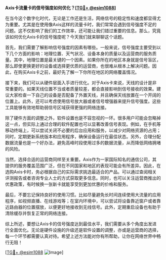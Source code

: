 **Axis卡流量卡的信号强度如何优化？[[TG💪+ @esim1088](https://t.me/s/esim1088)]**

在当今这个数字化时代，无论是工作还是生活，网络信号的稳定性和速度都显得尤为重要。尤其是在使用像Axis这样的流量卡时，我们常常会遇到信号强度不足的问题。这不仅影响了我们的工作效率，还可能让我们错过重要的信息。那么，究竟该如何优化Axis卡的信号强度呢？今天我们就来聊聊这个话题。

首先，我们需要了解影响信号强度的因素有哪些。一般来说，信号强度主要受到以下几个方面的影响：地理位置、天气状况、设备本身的质量以及运营商的服务质量。其中，地理位置是最关键的一个因素。如果你所在的地区本身就是信号盲区，那么即使更换更好的设备或选择更优质的运营商，也很难从根本上解决问题。因此，在购买Axis卡之前，最好先了解一下你所在地区的网络覆盖情况。

接下来，我们可以从硬件层面入手进行优化。对于Axis卡来说，天线的设计是非常重要的。如果天线位置不当或者质量较差，都会直接影响到信号接收的效果。建议大家检查一下自己的设备是否配备了外置天线，并且确保天线放置在一个开阔的位置上。此外，还可以考虑使用信号放大器或者信号增强器来提升信号强度。这些工具能够有效地帮助弱信号区域获得更强的网络连接。

除了硬件方面的调整之外，软件设置也是不容忽视的一环。很多用户可能会忽略掉这一点，但实际上通过合理的软件配置也可以显著改善信号表现。例如，在手机等移动终端上，可以尝试关闭不必要的后台应用和服务，以减少对网络资源的占用；同时，定期更新系统版本和应用程序，确保设备运行在最佳状态。另外，合理分配数据流量也是一个好办法，避免高峰时段使用过多的数据流量，从而降低网络拥堵的风险。

当然，选择合适的运营商同样至关重要。Axis作为一家国际知名的通信公司，其提供的服务覆盖范围广泛，但在不同国家和地区的表现可能会有所差异。因此，在选购Axis卡时，务必根据自己的实际需求挑选最适合的产品。可以通过查阅相关评测报告或者咨询专业人士的方式获取更多信息。同时，也可以关注运营商推出的优惠政策，有时候换一张新卡就能享受到更加优惠的价格和服务。

最后，不要忘记保持良好的使用习惯。比如尽量避免长时间连续使用大流量的应用程序，如视频直播、在线游戏等；在室内环境中，可以尝试将设备靠近窗户或者靠近路由器的位置摆放，以便更好地接收到无线信号。此外，定期重启设备也有助于清除缓存并恢复正常的网络连接。

综上所述，要想让Axis卡的信号强度达到最佳水平，我们需要从多个角度出发进行全面优化。无论是硬件设施的升级还是软件设置的调整，亦或是运营商的选择，每一个环节都需要认真对待。希望上述方法能对你有所帮助，让你在网络世界中畅行无阻！

[[TG💪+ @esim1088](https://t.me/s/esim1088) ![Image](https://i.postimg.cc/4NQfJmqS/Snipaste-2025-05-13-00-14-12.png)]